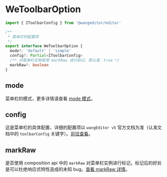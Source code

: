 # WeToolbarOption

```ts
import { IToolbarConfig } from '@wangeditor/editor'

/**
 * 菜单栏的配置项
 */
export interface WeToolbarOption {
  mode?: 'default' | 'simple'
  config?: Partial<IToolbarConfig>
  /** 对菜单栏实例使用 markRaw 进行标记，默认值：true */
  markRaw?: boolean
}
```

## mode

菜单栏的模式，更多详情请查看 [mode 模式](https://www.wangeditor.com/v5/getting-started.html#mode-%E6%A8%A1%E5%BC%8F)。

## config

这是菜单栏的具体配置，详细的配置项以 `wangEditor v5` 官方文档为准（认准文档中的 `toolbarConfig` 关键字）。[前往查看](https://www.wangeditor.com/v5/toolbar-config.html)。

## markRaw

是否使用 composition api 中的 `markRaw` 对菜单栏实例进行标记。标记后的好处是可以杜绝响应式特性造成的未知 bug。[查看 markRaw 详情](https://staging-cn.vuejs.org/api/reactivity-advanced.html#markraw)。

